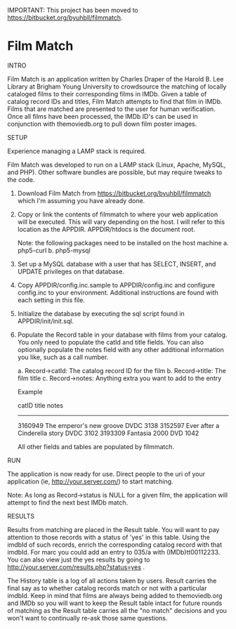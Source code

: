 IMPORTANT: This project has been moved to https://bitbucket.org/byuhbll/filmmatch.

Film Match
==========

INTRO

Film Match is an application written by Charles Draper of the Harold B. Lee
Library at Brigham Young University to crowdsource the matching of locally
cataloged films to their corresponding films in IMDb. Given a table of catalog
record IDs and titles, Film Match attempts to find that film in IMDb. Films that
are matched are presented to the user for human verification. Once all films
have been processed, the IMDb ID's can be used in conjunction with
themoviedb.org to pull down film poster images.


SETUP

Experience managing a LAMP stack is required.

Film Match was developed to run on a LAMP stack (Linux, Apache, MySQL, and PHP).
Other software bundles are possible, but may require tweaks to the code.

1. Download Film Match from https://bitbucket.org/byuhbll/filmmatch which I'm
   assuming you have already done.

2. Copy or link the contents of filmmatch to where your web application will be
   executed. This will vary depending on the host. I will refer to this
   location as the APPDIR. APPDIR/htdocs is the document root.
   
   Note: the following packages need to be installed on the host machine
   a. php5-curl
   b. php5-mysql

3. Set up a MySQL database with a user that has SELECT, INSERT, and UPDATE
   privileges on that database.

4. Copy APPDIR/config.inc.sample to APPDIR/config.inc and configure config.inc
   to your environment. Additional instructions are found with each setting in
   this file.

5. Initialize the database by executing the sql script found in
   APPDIR/init/init.sql.

6. Populate the Record table in your database with films from your catalog. You
   only need to populate the catId and title fields. You can also optionally 
   populate the notes field with any other additional information you like, such
   as a call number.
      
   a. Record->catId: The catalog record ID for the film
   b. Record->title: The film title
   c. Record->notes: Anything extra you want to add to the entry
   
   Example
   
   catID    title                          notes
   -------  -----------------------------  ---------
   3160949  The emperor's new groove       DVDC 3138
   3152597  Ever after a Cinderella story  DVDC 3102
   3193309  Fantasia 2000                  DVD 1042
   
   All other fields and tables are populated by filmmatch.


RUN

The application is now ready for use. Direct people to the uri of your
application (ie, http://your.server.com/) to start matching.

Note: As long as Record->status is NULL for a given film, the application will
attempt to find the next best IMDb match.


RESULTS

Results from matching are placed in the Result table. You will want to pay
attention to those records with a status of 'yes' in this table. Using the
imdbId of such records, enrich the corresponding catalog record with that
imdbId. For marc you could add an entry to 035/a with (IMDb)tt00112233. You can
also view just the yes results by going to
http://your.server.com/results.php?status=yes .

The History table is a log of all actions taken by users. Result carries the
final say as to whether catalog records match or not with a particular imdbId.
Keep in mind that films are always being added to themoviedb.org and IMDb so you
will want to keep the Result table intact for future rounds of matching as the
Result table carries all the "no match" decisions and you won't want to
continually re-ask those same questions.
